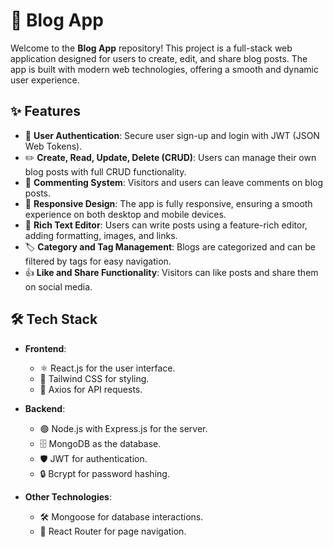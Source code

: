 # 📖 Blog App

Welcome to the **Blog App** repository! This project is a full-stack web application designed for users to create, edit, and share blog posts. The app is built with modern web technologies, offering a smooth and dynamic user experience.

## ✨ Features

- 🔐 **User Authentication**: Secure user sign-up and login with JWT (JSON Web Tokens).
- ✏️ **Create, Read, Update, Delete (CRUD)**: Users can manage their own blog posts with full CRUD functionality.
- 💬 **Commenting System**: Visitors and users can leave comments on blog posts.
- 📱 **Responsive Design**: The app is fully responsive, ensuring a smooth experience on both desktop and mobile devices.
- 📝 **Rich Text Editor**: Users can write posts using a feature-rich editor, adding formatting, images, and links.
- 🏷️ **Category and Tag Management**: Blogs are categorized and can be filtered by tags for easy navigation.
- 👍 **Like and Share Functionality**: Visitors can like posts and share them on social media.

## 🛠️ Tech Stack

- **Frontend**: 
  - ⚛️ React.js for the user interface.
  - 🎨 Tailwind CSS for styling.
  - 📡 Axios for API requests.

- **Backend**: 
  - 🟢 Node.js with Express.js for the server.
  - 🗄️ MongoDB as the database.
  - 🛡️ JWT for authentication.
  - 🔒 Bcrypt for password hashing.
  
- **Other Technologies**:
  - 🛠️ Mongoose for database interactions.
  - 🧭 React Router for page navigation.
  